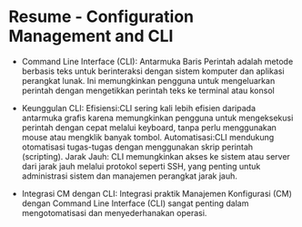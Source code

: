 # Resume - Configuration Management and CLI

 -  Command Line Interface (CLI):
Antarmuka Baris Perintah adalah metode berbasis teks untuk berinteraksi dengan sistem komputer dan aplikasi perangkat lunak. Ini memungkinkan pengguna untuk mengeluarkan perintah dengan mengetikkan perintah teks ke terminal atau konsol

 - Keunggulan CLI:
Efisiensi:CLI sering kali lebih efisien daripada antarmuka grafis karena memungkinkan pengguna untuk mengeksekusi perintah dengan cepat melalui keyboard, tanpa perlu menggunakan mouse atau mengklik banyak tombol.
Automatisasi:CLI mendukung otomatisasi tugas-tugas dengan menggunakan skrip perintah (scripting).
Jarak Jauh: CLI memungkinkan akses ke sistem atau server dari jarak jauh melalui protokol seperti SSH, yang penting untuk administrasi sistem dan manajemen perangkat jarak jauh.

 - Integrasi CM dengan CLI:
Integrasi praktik Manajemen Konfigurasi (CM) dengan Command Line Interface (CLI) sangat penting dalam mengotomatisasi dan menyederhanakan operasi. 